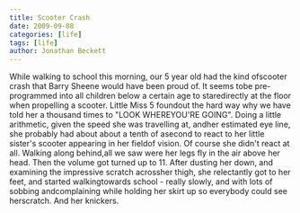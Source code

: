 ```yaml
---
title: Scooter Crash
date: 2009-09-08
categories: [life]
tags: [life]
author: Jonathan Beckett
---
```


While walking to school this morning, our 5 year old had the kind ofscooter crash that Barry Sheene would have been proud of. It seems tobe pre-programmed into all children below a certain age to staredirectly at the floor when propelling a scooter. Little Miss 5 foundout the hard way why we have told her a thousand times to "LOOK WHEREYOU'RE GOING". Doing a little arithmetic, given the speed she was travelling at, andher estimated eye line, she probably had about about a tenth of asecond to react to her little sister's scooter appearing in her fieldof vision. Of course she didn't react at all. Walking along behind,all we saw were her legs fly in the air above her head. Then the volume got turned up to 11. After dusting her down, and examining the impressive scratch acrossher thigh, she relectantly got to her feet, and started walkingtowards school - really slowly, and with lots of sobbing andcomplaining while holding her skirt up so everybody could see herscratch. And her knickers.